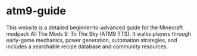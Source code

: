 # atm9-guide
This website is a detailed beginner-to-advanced guide for the Minecraft modpack All The Mods 9: To The Sky (ATM9 TTS). It walks players through early-game mechanics, power generation, automation strategies, and includes a searchable recipe database and community resources.
